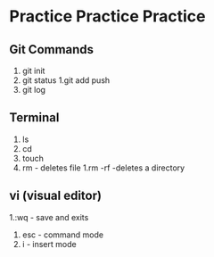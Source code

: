 # Practice Practice Practice

## Git Commands
1. git init
1. git status
1.git add push
1. git log

## Terminal

1. ls
1. cd
1. touch
1. rm - deletes file
1.rm -rf -deletes a directory

## vi (visual editor)
1.:wq - save and exits
1. esc - command mode
1. i - insert mode
